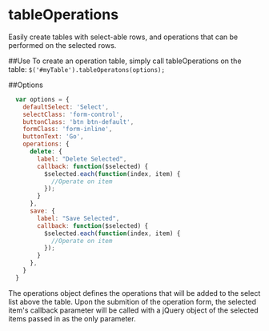 tableOperations
=======================
Easily create tables with select-able rows, and operations that can be performed on the selected rows.

##Use
To create an operation table, simply call tableOperations on the table:
<code>$('#myTable').tableOperatons(options);</code>

##Options
```javascript
  var options = {
    defaultSelect: 'Select',
    selectClass: 'form-control',
    buttonClass: 'btn btn-default',
    formClass: 'form-inline',
    buttonText: 'Go',
    operations: {
      delete: {
        label: "Delete Selected",
        callback: function($selected) {
          $selected.each(function(index, item) {
            //Operate on item
          });
        }
      },
      save: {
        label: "Save Selected",
        callback: function($selected) {
          $selected.each(function(index, item) {
            //Operate on item
          });
        }
      },
    }
  }
```

The operations object defines the operations that will be added to the select list above the table. Upon the submition of the operation form, the selected item's callback parameter will be called with a jQuery object of the selected items passed in as the only parameter.
